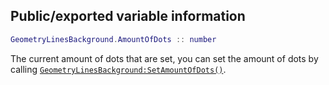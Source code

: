 ## Public/exported variable information
```lua
GeometryLinesBackground.AmountOfDots :: number
```

The current amount of dots that are set, you can set the amount of dots by calling [``GeometryLinesBackground:SetAmountOfDots()``](./func_SetAmountOfDots.md).